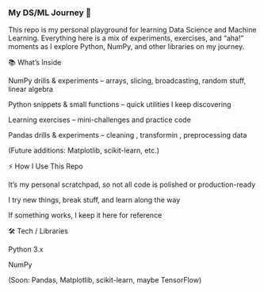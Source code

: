 ### My DS/ML Journey 🚀

This repo is my personal playground for learning Data Science and Machine Learning.
Everything here is a mix of experiments, exercises, and “aha!” moments as I explore Python, NumPy, and other libraries on my journey.

📚 What’s Inside

NumPy drills & experiments – arrays, slicing, broadcasting, random stuff, linear algebra

Python snippets & small functions – quick utilities I keep discovering

Learning exercises – mini-challenges and practice code

Pandas drills & experiments – cleaning , transformin , preprocessing data

(Future additions: Matplotlib, scikit-learn, etc.)

⚡ How I Use This Repo

It’s my personal scratchpad, so not all code is polished or production-ready

I try new things, break stuff, and learn along the way

If something works, I keep it here for reference

🛠️ Tech / Libraries

Python 3.x

NumPy

(Soon: Pandas, Matplotlib, scikit-learn, maybe TensorFlow)

